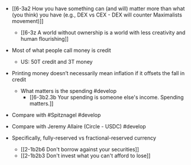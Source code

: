 - [[6-3a2 How you have something can (and will) matter more than what (you think) you have (e.g., DEX vs CEX - DEX will counter Maximalists movement)]]
	- [[6-3z A world without ownership is a world with less creativity and human flourishing]]

- Most of what people call money is credit
	- US: 50T credit and 3T money
- Printing money doesn’t necessarily mean inflation if it offsets the fall in credit
	- What matters is the spending #develop 
		- [[6-3b2.3b Your spending is someone else's income. Spending matters.]]

- Compare with #Spitznagel #develop

- Compare with Jeremy Allaire (Circle - USDC) #develop
- Specifically, fully-reserved vs fractional-reserved currency
	- [[2-1b2b6 Don't borrow against your securities]]
	- [[2-1b2b3 Don't invest what you can't afford to lose]]